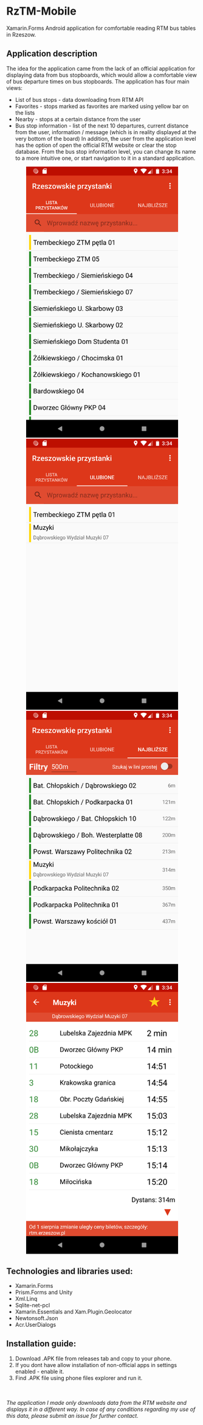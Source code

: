 # RzTM-Mobile
Xamarin.Forms Android application for comfortable reading RTM bus tables in Rzeszow.


## Application description
The idea for the application came from the lack of an official application for displaying data from bus stopboards, which would allow a comfortable view of bus departure times on bus stopboards.
The application has four main views:
* List of bus stops - data downloading from RTM API
* Favorites - stops marked as favorites are marked using yellow bar on the lists
* Nearby - stops at a certain distance from the user
* Bus stop information - list of the next 10 departures, current distance from the user, information / message (which is in reality displayed at the very bottom of the board)
In addition, the user from the application level has the option of open the official RTM website or clear the stop database. From the bus stop information level, you can change its name to a more intuitive one, or start navigation to it in a standard application.

<p align="center">
  <img src="/Files/screenshots/busStopsList.png" width="400" />
  <img src="/Files/screenshots/favorites.png" width="400" /> 
  <img src="/Files/screenshots/nearby.png" width="400" />
  <img src="/Files/screenshots/details.png" width="400" />
</p>


## Technologies and libraries used:
* Xamarin.Forms
* Prism.Forms and Unity
* Xml.Linq
* Sqlite-net-pcl
* Xamarin.Essentials and Xam.Plugin.Geolocator
* Newtonsoft.Json
* Acr.UserDialogs

## Installation guide:
1) Download .APK file from releases tab and copy to your phone.
2) If you dont have allow installation of non-official apps in settings enabled - enable it.
3) Find .APK file using phone files explorer and run it.

<br><br>
*The application I made only downloads data from the RTM website and displays it in a different way. In case of any conditions regarding my use of this data, please submit an issue for further contact.*
